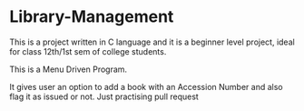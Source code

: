 # Library-Management
This is a project written in C language and it is a beginner level project, ideal for class 12th/1st sem of college students.

This is a Menu Driven Program. 

It gives user an option to add a book with an Accession Number and also flag it as issued or not.
Just practising pull request
